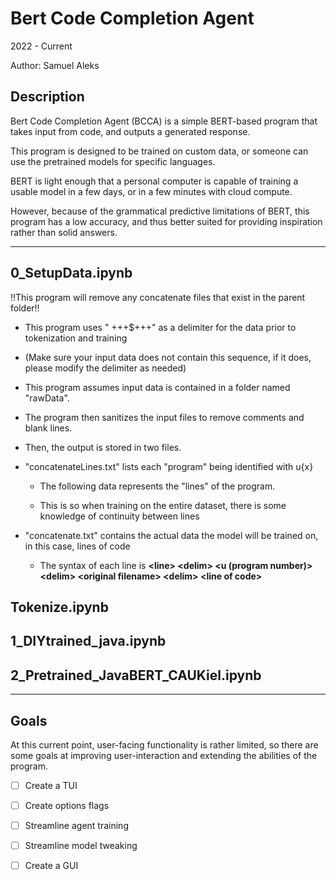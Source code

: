 # Bert Code Completion Agent

2022 - Current

Author: Samuel Aleks

## Description

Bert Code Completion Agent (BCCA) is a simple BERT-based program that takes input from code, and outputs a generated response.

This program is designed to be trained on custom data, or someone can use the pretrained models for specific languages.

BERT is light enough that a personal computer is capable of training a usable model in a few days, or in a few minutes with cloud compute.

However, because of the grammatical predictive limitations of BERT, this program has a low accuracy, and thus better suited for providing inspiration rather than solid answers.

---

## 0_SetupData.ipynb

!!This program will remove any concatenate files that exist in the parent folder!!

- This program uses " +++$+++" as a delimiter for the data prior to tokenization and training

- (Make sure your input data does not contain this sequence, if it does, please modify the delimiter as needed)

- This program assumes input data is contained in a folder named "rawData".

- The program then sanitizes  the input files to remove comments and blank lines.

- Then, the output is stored in two files.

- "concatenateLines.txt" lists each "program" being identified with u{x}
  
  - The following data represents the "lines" of the program. 
  
  - This is so when training on the entire dataset, there is some knowledge of continuity between lines

- "concatenate.txt" contains the actual data the model will be trained on, in this case, lines of code
  
  - The syntax of each line is **&lt;line&gt; &lt;delim&gt; &lt;u (program number)&gt; &lt;delim&gt; &lt;original filename&gt; &lt;delim&gt; &lt;line of code&gt;**

## Tokenize.ipynb

## 1_DIYtrained_java.ipynb

## 2_Pretrained_JavaBERT_CAUKiel.ipynb

---

## Goals

At this current point, user-facing functionality is rather limited, so there are some goals at improving user-interaction and extending the abilities of the program.

- [ ] Create a TUI

- [ ] Create options flags

- [ ] Streamline agent training

- [ ] Streamline model tweaking

- [ ] Create a GUI
